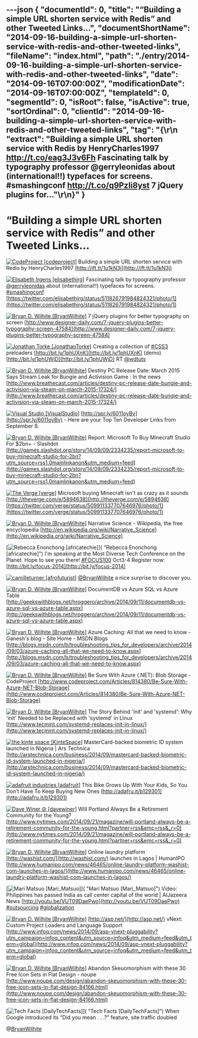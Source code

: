 ---json
{
  "documentId": 0,
  "title": "“Building a simple URL shorten service with Redis” and other Tweeted Links…",
  "documentShortName": "2014-09-16-building-a-simple-url-shorten-service-with-redis-and-other-tweeted-links",
  "fileName": "index.html",
  "path": "./entry/2014-09-16-building-a-simple-url-shorten-service-with-redis-and-other-tweeted-links",
  "date": "2014-09-16T07:00:00Z",
  "modificationDate": "2014-09-16T07:00:00Z",
  "templateId": 0,
  "segmentId": 0,
  "isRoot": false,
  "isActive": true,
  "sortOrdinal": 0,
  "clientId": "2014-09-16-building-a-simple-url-shorten-service-with-redis-and-other-tweeted-links",
  "tag": "{\r\n  \"extract\": \"Building a simple URL shorten service with Redis by HenryCharles1997 <http://t.co/eag3J3v6Fh>  Fascinating talk by typography professor @gerryleonidas about (international!!) typefaces for screens. #smashingconf <http://t.co/q9PzIi8yst>  7 jQuery plugins for...\"\r\n}"
}
---

# “Building a simple URL shorten service with Redis” and other Tweeted Links…

[<img alt="CodeProject [codeproject]" src="https://songhay.blob.core.windows.net/shared-social-twitter/codeproject.png">](http://www.codeproject.com/ "CodeProject [codeproject]") <span>Building a simple URL shorten service with Redis by HenryCharles1997 [http://ift.tt/1u1kN3j](http://ift.tt/1u1kN3j)</span>

[<img alt="Elisabeth Irgens [elisabethirg]" src="https://songhay.blob.core.windows.net/shared-social-twitter/elisabethirg.jpeg">](http://elisabethirgens.com/ "Elisabeth Irgens [elisabethirg]") <span>Fascinating talk by typography professor [@gerryleonidas](http://twitter.com/gerryleonidas) about (international!!) typefaces for screens. [#smashingconf](http://search.twitter.com/search?q=%23smashingconf) [https://twitter.com/elisabethirg/status/511826791984824321/photo/1](https://twitter.com/elisabethirg/status/511826791984824321/photo/1)</span>

[<img alt="Bryan D. Wilhite [BryanWilhite]" src="https://songhay.blob.core.windows.net/shared-social-twitter/BryanWilhite.jpeg">](http://songhayblog.azurewebsites.net/ "Bryan D. Wilhite [BryanWilhite]") <span>7 jQuery plugins for better typography on screen [http://www.designer-daily.com/7-jquery-plugins-better-typography-screen-47584](http://www.designer-daily.com/7-jquery-plugins-better-typography-screen-47584)</span>

[<img alt="Jonathan Torke [JonathanTorke]" src="https://songhay.blob.core.windows.net/shared-social-twitter/JonathanTorke.png">](http://pixeltuner.de/ "Jonathan Torke [JonathanTorke]") <span>Creating a collection of [#CSS3](http://search.twitter.com/search?q=%23CSS3) preloaders [http://bit.ly/1phUXnK](http://bit.ly/1phUXnK) (demo) [http://bit.ly/1phUWjD](http://bit.ly/1phUWjD) RT [@wdtuts](http://twitter.com/wdtuts)</span>

[<img alt="Bryan D. Wilhite [BryanWilhite]" src="https://songhay.blob.core.windows.net/shared-social-twitter/BryanWilhite.jpeg">](http://songhayblog.azurewebsites.net/ "Bryan D. Wilhite [BryanWilhite]") <span>Destiny PC Release Date: March 2015 Says Stream Leak for Bungie and Activision Game : In the news [http://www.breathecast.com/articles/destiny-pc-release-date-bungie-and-activision-via-steam-on-march-2015-17324/](http://www.breathecast.com/articles/destiny-pc-release-date-bungie-and-activision-via-steam-on-march-2015-17324/)</span>

[<img alt="Visual Studio [VisualStudio]" src="https://songhay.blob.core.windows.net/shared-social-twitter/VisualStudio.png">](http://www.visualstudio.com/ "Visual Studio [VisualStudio]") <span>[http://spr.ly/6011oyBv](http://spr.ly/6011oyBv) - Here are your Top Ten Developer Links from September 8.</span>

[<img alt="Bryan D. Wilhite [BryanWilhite]" src="https://songhay.blob.core.windows.net/shared-social-twitter/BryanWilhite.jpeg">](http://songhayblog.azurewebsites.net/ "Bryan D. Wilhite [BryanWilhite]") <span>Report: Microsoft To Buy Minecraft Studio For $2bn+ - Slashdot [http://games.slashdot.org/story/14/09/09/2334235/report-microsoft-to-buy-minecraft-studio-for-2bn?utm_source=rss1.0mainlinkanon&utm_medium=feed](http://games.slashdot.org/story/14/09/09/2334235/report-microsoft-to-buy-minecraft-studio-for-2bn?utm_source=rss1.0mainlinkanon&utm_medium=feed)</span>

[<img alt="The Verge [verge]" src="https://songhay.blob.core.windows.net/shared-social-twitter/verge.png">](http://www.theverge.com/ "The Verge [verge]") <span>Microsoft buying Minecraft isn't as crazy as it sounds [http://theverge.com/e/5894638](http://theverge.com/e/5894638) [https://twitter.com/verge/status/509911337707646976/photo/1](https://twitter.com/verge/status/509911337707646976/photo/1)</span>

[<img alt="Bryan D. Wilhite [BryanWilhite]" src="https://songhay.blob.core.windows.net/shared-social-twitter/BryanWilhite.jpeg">](http://songhayblog.azurewebsites.net/ "Bryan D. Wilhite [BryanWilhite]") <span>Narrative Science - Wikipedia, the free encyclopedia [http://en.wikipedia.org/wiki/Narrative_Science](http://en.wikipedia.org/wiki/Narrative_Science)</span>

[<img alt="Rebecca Enonchong [africatechie]" src="https://songhay.blob.core.windows.net/shared-social-twitter/africatechie.jpg">]( "Rebecca Enonchong [africatechie]") <span>I'm speaking at the Most Diverse Tech Conference on the Planet. Hope to see you there! [#FOCUS100](http://search.twitter.com/search?q=%23FOCUS100) Oct3-4 Register now: [http://bit.ly/focus-2014](http://bit.ly/focus-2014)</span>

[<img alt="camilleturner [afrofuturist]" src="https://songhay.blob.core.windows.net/shared-social-twitter/afrofuturist.jpeg">](http://www.outerregion.ca/ "camilleturner [afrofuturist]") <span>[@BryanWilhite](http://twitter.com/BryanWilhite) a nice surprise to discover you.</span>

[<img alt="Bryan D. Wilhite [BryanWilhite]" src="https://songhay.blob.core.windows.net/shared-social-twitter/BryanWilhite.jpeg">](http://songhayblog.azurewebsites.net/ "Bryan D. Wilhite [BryanWilhite]") <span>DocumentDB vs Azure SQL vs Azure Table [http://geekswithblogs.net/hroggero/archive/2014/09/11/documentdb-vs-azure-sql-vs-azure-table.aspx](http://geekswithblogs.net/hroggero/archive/2014/09/11/documentdb-vs-azure-sql-vs-azure-table.aspx)</span>

[<img alt="Bryan D. Wilhite [BryanWilhite]" src="https://songhay.blob.core.windows.net/shared-social-twitter/BryanWilhite.jpeg">](http://songhayblog.azurewebsites.net/ "Bryan D. Wilhite [BryanWilhite]") <span>Azure Caching: All that we need to know - Ganesh's blog - Site Home - MSDN Blogs [http://blogs.msdn.com/b/troubleshooting_tips_for_developers/archive/2014/09/03/azure-caching-all-that-we-need-to-know.aspx](http://blogs.msdn.com/b/troubleshooting_tips_for_developers/archive/2014/09/03/azure-caching-all-that-we-need-to-know.aspx)</span>

[<img alt="Bryan D. Wilhite [BryanWilhite]" src="https://songhay.blob.core.windows.net/shared-social-twitter/BryanWilhite.jpeg">](http://songhayblog.azurewebsites.net/ "Bryan D. Wilhite [BryanWilhite]") <span>Be Sure With Azure (.NET): Blob Storage - CodeProject [http://www.codeproject.com/Articles/814380/Be-Sure-With-Azure-NET-Blob-Storage](http://www.codeproject.com/Articles/814380/Be-Sure-With-Azure-NET-Blob-Storage)</span>

[<img alt="Bryan D. Wilhite [BryanWilhite]" src="https://songhay.blob.core.windows.net/shared-social-twitter/BryanWilhite.jpeg">](http://songhayblog.azurewebsites.net/ "Bryan D. Wilhite [BryanWilhite]") <span>The Story Behind 'init' and 'systemd': Why 'init' Needed to be Replaced with 'systemd' in Linux [http://www.tecmint.com/systemd-replaces-init-in-linux/](http://www.tecmint.com/systemd-replaces-init-in-linux/)</span>

[<img alt="the kinte space [KinteSpace]" src="https://songhay.blob.core.windows.net/shared-social-twitter/KinteSpace.png">](http://kintespace.com/ "the kinte space [KinteSpace]") <span>MasterCard-backed biometric ID system launched in Nigeria | Ars Technica [http://arstechnica.com/business/2014/09/mastercard-backed-biometric-id-system-launched-in-nigeria/](http://arstechnica.com/business/2014/09/mastercard-backed-biometric-id-system-launched-in-nigeria/)</span>

[<img alt="adafruit industries [adafruit]" src="https://songhay.blob.core.windows.net/shared-social-twitter/adafruit.png">](http://www.adafruit.com/about/ "adafruit industries [adafruit]") <span>This Bike Grows Up With Your Kids, So You Don’t Have To Keep Buying New Ones [http://adafru.it/b129301](http://adafru.it/b129301)</span>

[<img alt="Dave Winer ☮ [davewiner]" src="https://songhay.blob.core.windows.net/shared-social-twitter/davewiner.jpeg">](http://scripting.com/ "Dave Winer ☮ [davewiner]") <span>Will Portland Always Be a Retirement Community for the Young? [http://www.nytimes.com/2014/09/21/magazine/will-portland-always-be-a-retirement-community-for-the-young.html?partner=rss&emc=rss&_r=0](http://www.nytimes.com/2014/09/21/magazine/will-portland-always-be-a-retirement-community-for-the-young.html?partner=rss&emc=rss&_r=0)</span>

[<img alt="Bryan D. Wilhite [BryanWilhite]" src="https://songhay.blob.core.windows.net/shared-social-twitter/BryanWilhite.jpeg">](http://songhayblog.azurewebsites.net/ "Bryan D. Wilhite [BryanWilhite]") <span>Online laundry platform [http://washist.com/](http://washist.com/) launches in Lagos | HumanIPO [http://www.humanipo.com/news/46465/online-laundry-platform-washist-com-launches-in-lagos/](http://www.humanipo.com/news/46465/online-laundry-platform-washist-com-launches-in-lagos/)</span>

[<img alt="Mari Matsuo [Mari_Matsuo]" src="https://songhay.blob.core.windows.net/shared-social-twitter/Mari_Matsuo.jpeg">]( "Mari Matsuo [Mari_Matsuo]") <span>Video: Philippines has passed India as call center capital of the world | AlJazeera News [http://youtu.be/VUT09DaePwo](http://youtu.be/VUT09DaePwo) [#outsourcing](http://search.twitter.com/search?q=%23outsourcing) [#globalization](http://search.twitter.com/search?q=%23globalization)</span>

[<img alt="Bryan D. Wilhite [BryanWilhite]" src="https://songhay.blob.core.windows.net/shared-social-twitter/BryanWilhite.jpeg">](http://songhayblog.azurewebsites.net/ "Bryan D. Wilhite [BryanWilhite]") <span>[http://asp.net/](http://asp.net/) vNext: Custom Project Loaders and Language Support [http://www.infoq.com/news/2014/09/asp-vnext-pluggability?utm_campaign=infoq_content&utm_source=infoq&utm_medium=feed&utm_term=global](http://www.infoq.com/news/2014/09/asp-vnext-pluggability?utm_campaign=infoq_content&utm_source=infoq&utm_medium=feed&utm_term=global)</span>

[<img alt="Bryan D. Wilhite [BryanWilhite]" src="https://songhay.blob.core.windows.net/shared-social-twitter/BryanWilhite.jpeg">](http://songhayblog.azurewebsites.net/ "Bryan D. Wilhite [BryanWilhite]") <span>Abandon Skeuomorphism with these 30 Free Icon Sets in Flat Design - noupe [http://www.noupe.com/design/abandon-skeuomorphism-with-these-30-free-icon-sets-in-flat-design-84166.html](http://www.noupe.com/design/abandon-skeuomorphism-with-these-30-free-icon-sets-in-flat-design-84166.html)</span>

[<img alt="Tech Facts [DailyTechFacts]" src="https://songhay.blob.core.windows.net/shared-social-twitter/DailyTechFacts.jpeg">]( "Tech Facts [DailyTechFacts]") <span>When Google introduced its “Did you mean . . .?” feature, site traffic doubled</span>

@[BryanWilhite](https://twitter.com/BryanWilhite)
